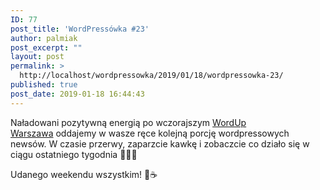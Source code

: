 ```yaml
---
ID: 77
post_title: 'WordPressówka #23'
author: palmiak
post_excerpt: ""
layout: post
permalink: >
  http://localhost/wordpressowka/2019/01/18/wordpressowka-23/
published: true
post_date: 2019-01-18 16:44:43
---
```

<!-- wp:paragraph -->
<p> Naładowani pozytywną energią po wczorajszym&nbsp;<a href="https://www.facebook.com/WordUpWarszawa/?__tn__=K-R&amp;eid=ARBCcguT58zToLWor1R05Y2mpsB6UYab6XdGjxUheC2YU_DeAez20dBlXqZkodE6UEgs1uFmVojGmLg-&amp;fref=mentions&amp;__xts__%5B0%5D=68.ARB8aDP0RDNjQDKsF5RrZXbtGXSAik7Ex_OkgaMrVPoKZ3BFy4Fe6rYN5bwSvCFIYSYPNOL__CYT1JjTY8GCqhyGZwien7Vt5PDErdLRM2S4VtD4A43WBFKigFwAtBOyuwBfvtfAJJV9dTalUxF2FhhedUS6Y3b1uBsVfvoQNZE-WSMQYz_UEFunjx6ybeBUW6MA3SObAe615Lf5j2-Ngd8I2R8O8qMkV0mZiwRVWGob9hgUNSXbJQnN98zDvBxz9qcbc-0lcay7BQcsO4sLcfrW1VQSaLqnQ6OYwWpKrcxkbB2KB9910wBI_qvjq2vTXg1wqtRsSiOPCJ9nEZyRYKrJ6jM9">WordUp Warszawa</a>&nbsp;oddajemy w wasze ręce kolejną porcję wordpressowych newsów. W czasie przerwy, zaparzcie kawkę i zobaczcie co działo się w ciągu ostatniego tygodnia 🦉😍🤪&nbsp; </p>
<!-- /wp:paragraph -->

<!-- wp:acf/owl-link {"id":"block_5c6981bb2f183","data":{"field_5c5706bb6e493":"\u003cp\u003eJak pisać aby Google nas lubił - oto praktyczny poradnik dla blogerów i osób piszących teksty:\u003c/p\u003e","field_5c5706f36e494":{"title":"SEO Made Simple: Where \u0026amp; How To Use Keywords in Your Content","url":"https://l.facebook.com/l.php?u=https%3A%2F%2Foptinmonster.com%2Fusing-keywords-to-improve-your-seo%2F%3Fref%3Dquuu%26utm_source%3Dquuu%26fbclid%3DIwAR2mtzChL4Q4EKUdEzjLeHjSGo-cCBluTNKfksuXL-QLJk_6ILPA56Yxnd8\u0026h=AT3k71_lQkwXX6LHxmw7P7wctgbAZM0ei5RUoQO45O9105Vu4SlTCU3VV8w914FpQbkK72BhiWHzi5RVfjlmvFQ-0At82zbtTdekTkVL_WOLq1Z4t83qpp4zjyHkrdshHVz1b4_PtxsxNxQI9xDAmLfuOjxxzCcRLern4nc-UTcm-whibso1seikTbtOHozPb-f7g6zYDjQN6rzUW8zWp8hrHgbm5Y5XZzRMhuYB86N6d2Dza6wx51W8gIJc6Fx5P2ZRqCOmak6nsPqdGfFpJAswfXyTlyKBt3tgESbAkijZkURcGjkO-PmKgv2GOUjOcKEz3GkpjuBTsnUn_Ylgx4bR6t3on6byKR17DvLU2aFmbJuxWy7fMR69DFUo_AL_wabJpsj-2yv21cMvx96xfbm5KhtGrk3kLUT_1pnX03XNHHX2-6zXWecmCathZMu5uaDsXHzWLtGhQKiMkMmwuOyBHdzF0VI-Noa8US_FvoYCjcePqitJqSJf5Ua7l0w8rlM-3OB7wRMk9sSH8L3AC4utg8bqDA-_lNdMsXkrOURATgQxK75R3gGICDRFx85exwwzGqxHgaVGdKGaFv7poULLkVvuK5YQxSJD-Gkx5eYKD_PW6rAeL3ayZVppGz3nngusrw","target":""}},"name":"acf/owl-link","align":"","mode":"preview"} /-->

<!-- wp:acf/owl-link {"id":"block_5c6981d92f184","data":{"field_5c5706bb6e493":"\u003cp\u003eZapowiedź WordPressa 5.1. Co pojawi się w kolejnej odsłonie? Zobaczcie tutaj:\u003c/p\u003e","field_5c5706f36e494":{"title":"WordPress 5.1 to Introduce New White Screen Protection Feature, Beta 1 Now Available for Testing","url":"https://l.facebook.com/l.php?u=https%3A%2F%2Fwptavern.com%2Fwordpress-5-1-to-introduce-new-white-screen-protection-feature-beta-1-now-available-for-testing%3Ffbclid%3DIwAR1acj5Dpuww2ctTkrsASlIEouDmfvTa8vsK0ozms7J85wSg2NczZJApsX4\u0026h=AT32Pi5DkQAhMdIaH7_U0GKIR0kLKh0gEbyzQZIOwW5g1m-VTagrdGjT-a3JRO3fsaDt1GOjZ9M15LunJ4Awx2KX6LcvnS4UrGkbOMfsTiB7-4YZgvfH48wsr5GKtkafo80nS2rOpG4UWA9n4CTYusk6uqv_TJr0s3Wdh6OSLfi3PA4BDR2CvOGGMM8xUZojiMUMyjN2MNElFKoZsuCsnPyhtX-pI0YesOegSGHbFyuZ-2h1QBLUfyXDz_Y3TB9S9VhNmhKBPYdMinIElq-3c5C9w5Fhu11VPOGNm8hPjhO3LJCU8h4MRgCkodjGVfn27po9ZAoRbztm6WNS9H57xLjuK4_qWmazbseYMRXRAhXMlAvV87N7A-EhkC-yoOWHTM3ajfcKMJ8b5R0oIfqgyufsxAMdLtRs8pMbSD7hcWMwu9E49_cP0BtO56UG4uN-PxI8RTm0TzVNiI83JU_x23bcnOWsEg9qRsPuI2i3zhIeRZcgePncZo-ewi3WP7Lf8cl_N4dJHLTd7JVj2hSPCf_Tc1nvSvHb_xtVo4zwZe08APZi89Pc7PAkANWQMcNoE-tCds1vE6nSNjn6ak231kigl04_GRZ1IsaytGFkQtnx0xEjlVeIBpzSbIsUBK02c8LX0w","target":""}},"name":"acf/owl-link","align":"","mode":"preview"} /-->

<!-- wp:acf/owl-link {"id":"block_5c6981f82f185","data":{"field_5c5706bb6e493":"\u003cp\u003eKilka powodów dla których użytkownicy rezygnują z \u003ca href=\u0022https://l.facebook.com/l.php?u=https%3A%2F%2FMedium.com%2F%3Ffbclid%3DIwAR3PXEUjesgynrZXsF95WvwCpOYOdyNGsBzUpqXyy9dna0WexOhnyWLN2yk\u0026amp;h=AT3RWe6-giGXH9Ixrc94leqQAmTYcM9LZwm-uiVK9QVesVbz2-yhY80KA0I2zmbL33oquV851sAHP1UcNdgAppVBlagq0W8vVHY48Zg1ODs8ZjPh18kPwZ9mKJ4K5SAINOnAnpmgHrhe0HgQaklJtWRsO6u8xVfNHPmWtiSIKScYxHUSu6vIUpS6mtOW_rjITYUvAfUy60ytZlcZ_tG1egzfbGlklPTReks0DbC1va8VSYt9pztVpAO4_ZrVJWI6tprk9kxRSRFP1tnh4vADK_Jx1aFOLj4r2ub8PetIoR4UShNXqgMosGzSOkoOpSY74NV9zLimqo5Sl4UV4ImTv6e8-n7IRXx7I8t-IzfcePDhS1K9jmWKRyZjd3x4EtYegJ02kPdmdACMxbJ3z32kgVRR903kRTxoKOzDPuLIiSbT9Sit7yCGrNnYOlRjdRC2YZv3bIvQ-M5TjzMagU3KngjzW96bJFAUs7TU6HzCkReiOL0-LtKPjPrTJyVySdzD_nghE_opxA_7VXzTdhmufsh16fY-5DsfcC_4iyULnbNDMUMtiu2KWFalhVAjOnUiVW0NggkuKluNj5g8TL0GuZVBre2MLRunmi1UBK2HfZ9vk8WxQSSieKdXBQA276A7hRuodg\u0022 rel=\u0022noopener nofollow\u0022 data-ft=\u0022{\u0026quot;tn\u0026quot;:\u0026quot;-U\u0026quot;}\u0022 data-lynx-mode=\u0022async\u0022\u003eMedium.com\u003c/a\u003e na rzecz WordPressa:\u003c/p\u003e","field_5c5706f36e494":{"title":"Signal v Noise exits Medium","url":"https://m.signalvnoise.com/signal-v-noise-exits-medium/?fbclid=IwAR379IQNs_P-5Bet2SnvK-e_i0nJe3LxteyC0tEJWpb3QLTuvgciZRYDs_4","target":""}},"name":"acf/owl-link","align":"","mode":"preview"} /-->

<!-- wp:acf/owl-link {"id":"block_5c6982322f186","data":{"field_5c5706bb6e493":"\u003cp\u003ePodsumowanie rok 2018 od \u003ca href=\u0022http://deliciousbrains.com/?fbclid=IwAR17aO2frhABnZ1Mi8gvFMxKtyy9XTgrvA03Hjniwg6AHtu8avbw5eutY8I\u0022 rel=\u0022noopener nofollow\u0022 data-ft=\u0022{\u0026quot;tn\u0026quot;:\u0026quot;-U\u0026quot;}\u0022 data-lynx-mode=\u0022async\u0022 data-lynx-uri=\u0022https://l.facebook.com/l.php?u=http%3A%2F%2Fdeliciousbrains.com%2F%3Ffbclid%3DIwAR17aO2frhABnZ1Mi8gvFMxKtyy9XTgrvA03Hjniwg6AHtu8avbw5eutY8I\u0026amp;h=AT1TTQ6IeRab_jEjubK9gfMLHprohgN5ZOJcYPNuZAcfaSw7t-5Tw2aylO85WMjJ72PjAOMMXnzWFbnWU9NRIAmax1ACsHWxOyCB-MOLWZqlYhQzaA9X1K0pDQoDO25ogR8e-3HWrESNave5xlTEumAT0RJghVjWvjAjpalIfYaWSqH7SrZUW4jCV4AJ7dKI5oH9zjCXn_tfd2H1M5PsNOK0zLk20-oq1gmRXpG7ad0ZiU9NaNCMyfCHdY0orvoUU9IvHlY1WtMAoMqiGQaYqfpqOVsfAIx3qAsvbloQzOAUeSaEZtP8-R6UXty44YAbPC-Q6QNjSioitLDLebYKSjSSh0Eg2pwPik_RrewO1STiQYo1VbtvBWq71T6a6lUR48-1Tx7FqPZC49CT3U3w0c3Z3Tda4EXaI1JOuGOyBkelJTk82pOj4RLhzPM72kyguVLy3BBK9Uv99VtBRRlDnJjaVnyDHvUJYNIUi3acrzr7lX-dGC2QovWyQcUS0vqeYF4epkFeOP1mgZVxq_Qn6WbErVgKmj2dQXPfyVtNwZrcWOL2kCjFCXEgFdTofFNFVROqIoEhGXC6Bdaun8ncofg-3elNiNQ8asZb3opVN55yV2QQN5jAIDq0Lk1cyUWnsKLmmw\u0022\u003edeliciousbrains.com\u003c/a\u003e\u003c/p\u003e","field_5c5706f36e494":{"title":"2018 Year in Review: Our Most Productive Yet","url":"https://deliciousbrains.com/2018-year-in-review-our-most-productive-yet/?fbclid=IwAR3d6EaZ0EsKKXn7AgJ6xHq2ukTdtH4dA8dYK7lIcRZFxs6hop3FiPo9jz4","target":""}},"name":"acf/owl-link","align":"","mode":"preview"} /-->

<!-- wp:acf/owl-link {"id":"block_5c69825b2f187","data":{"field_5c5706bb6e493":"\u003cp\u003e3 pluginy, dzięki którym tworzenie układów w Gutenbergu stanie się przyjemniejsze i bardziej funkcjonalne:\u003c/p\u003e","field_5c5706f36e494":{"title":"3 WordPress Plugins that brings advance Container Blocks for Gutenberg","url":"https://gutenberghub.com/3-wordpress-plugins-that-brings-advance-container-blocks-for-gutenberg/?fbclid=IwAR0gr6Gkx_kajgMs7AJOWOLdCDFhl_0WlbdcRK1qlfeV-Bf4IAff_E9r8B0","target":""}},"name":"acf/owl-link","align":"","mode":"preview"} /-->

<!-- wp:acf/owl-link {"id":"block_5c69827f2f188","data":{"field_5c5706bb6e493":"\u003cp\u003eUżywasz ACF Blocks do tworzenia bloków w Gutenberg? Tutaj znajdziesz projekt z predefiniowanymi blokami do ACF Blocks - poszukiwani są betatesterzy, którzy pomogą przy rozwoju tego dodatku. Warto się zapisać:\u003c/p\u003e","field_5c5706f36e494":{"title":"Highrise ACF Blocks Plugin","url":"https://highrise.digital/blog/highrise-acf-blocks-plugin/?fbclid=IwAR1yHnkDpqjep5aCEhod2PlmiB-eNCJVkLoeKw1sDlAVYjOalzkO-1kFhuU","target":""}},"name":"acf/owl-link","align":"","mode":"preview"} /-->

<!-- wp:acf/owl-link {"id":"block_5c6982b22f189","data":{"field_5c5706bb6e493":"\u003cp\u003eInstalacja WordPressa nie wystarczy. Zobacz co warto skonfigurować i ustawić zanim zaczniesz korzystać ze swojej strony opartej o WP:\u003c/p\u003e","field_5c5706f36e494":{"title":"Pierwsze kroki po zainstalowaniu WordPressa","url":"https://thecamels.org/pl/pierwsze-kroki-po-zainstalowaniu-wordpressa/?fbclid=IwAR1-rGwrjIZjra5lmi5yza5yBeYsLCVwzaoqSj-z3BfTexU9jxQ7tnYIMcE","target":""}},"name":"acf/owl-link","align":"","mode":"preview"} /-->

<!-- wp:acf/owl-link {"id":"block_5c6982d82f18a","data":{"field_5c5706bb6e493":"\u003cp\u003eDo głównego teamu WordPressa dołączyli dwaj nowi koordynatorzy. Ze względu na zmiany w strukturze teamu pojawiły się dwa nowe stanowiska, zasiedli na nich Joost de Valk i Josepha Haden. O ich obowiązkach poczytać możecie w oficjalnym wpisie Matta:\u003c/p\u003e","field_5c5706f36e494":{"title":"Expanding WordPress Leadership","url":"https://make.wordpress.org/updates/2019/01/16/expanding-wordpress-leadership/?fbclid=IwAR0Eqo4kTWyR5sZEaPvYqTZQl302i_PKRoo0vkWmBVOCJmAySqUEAhM9iSM","target":""}},"name":"acf/owl-link","align":"","mode":"preview"} /-->

<!-- wp:paragraph -->
<p> Udanego weekendu wszystkim!  🦉☕ </p>
<!-- /wp:paragraph -->

<!-- wp:paragraph -->
<p></p>
<!-- /wp:paragraph -->